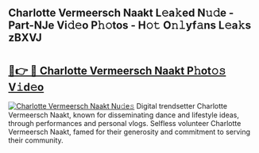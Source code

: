 ## Charlotte Vermeersch Naakt L𝚎a𝚔ed N𝚞𝚍e - Part-NJe Vi𝚍𝚎o P𝚑𝚘tos - H𝚘𝚝 O𝚗𝚕yf𝚊ns L𝚎a𝚔s zBXVJ

# <h2><a href="http://kf7t52d.oniu.top/?m=Charlotte+Vermeersch+Naakt">🔗👉 🔴 Charlotte Vermeersch Naakt P𝚑ot𝚘𝚜 V𝚒d𝚎o</a></h2>

[![Charlotte Vermeersch Naakt Nu𝚍e𝚜](https://i.imgur.com/0qMVB7G.gif)](http://kf7t52d.oniu.top/?m=Charlotte+Vermeersch+Naakt)
Digital trendsetter Charlotte Vermeersch Naakt, known for disseminating dance and lifestyle ideas, through performances and personal vlogs. Selfless volunteer Charlotte Vermeersch Naakt, famed for their generosity and commitment to serving their community.  
